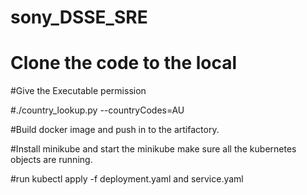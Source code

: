 # sony_DSSE_SRE

# Clone the code to the local 

#Give the Executable permission 

#./country_lookup.py --countryCodes=AU

#Build docker image and push in to the artifactory. 

#Install minikube and start the minikube make sure all the kubernetes objects are running. 

#run kubectl apply -f deployment.yaml and service.yaml 
